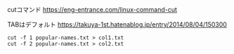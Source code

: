 cutコマンド
https://eng-entrance.com/linux-command-cut

TABはデフォルト
https://takuya-1st.hatenablog.jp/entry/2014/08/04/150300

```
cut -f 1 popular-names.txt > col1.txt
cut -f 2 popular-names.txt > col2.txt
```
